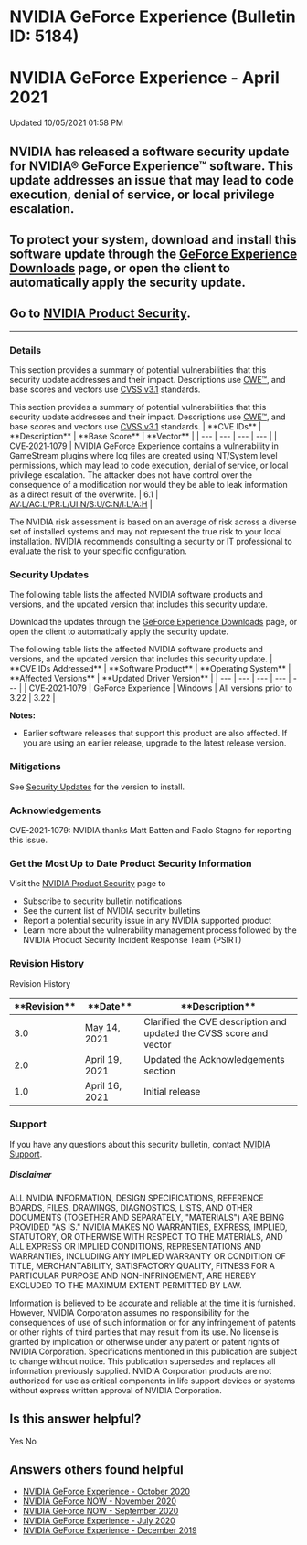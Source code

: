 # NVIDIA GeForce Experience (Bulletin ID: 5184)



 NVIDIA GeForce Experience - April 2021
=========================================================




 Updated 10/05/2021 01:58 PM



NVIDIA has released a software security update for NVIDIA® GeForce Experience™ software. This update addresses an issue that may lead to code execution, denial of service, or local privilege escalation.
----------------------------------------------------------------------------------------------------------------------------------------------------------------------------------------------------------


To protect your system, download and install this software update through the [GeForce Experience Downloads](https://www.geforce.com/geforce-experience/download) page, or open the client to automatically apply the security update.
--------------------------------------------------------------------------------------------------------------------------------------------------------------------------------------------------------------------------------------


Go to [NVIDIA Product Security](https://www.nvidia.com/security/).
------------------------------------------------------------------

 



---




### Details


This section provides a summary of potential vulnerabilities that this security update addresses and their impact. Descriptions use [CWE™](https://cwe.mitre.org/), and base scores and vectors use [CVSS v3.1](https://www.first.org/cvss/specification-document) standards.




This section provides a summary of potential vulnerabilities that this security update addresses and their impact. Descriptions use [CWE™](https://cwe.mitre.org/), and base scores and vectors use [CVSS v3.1](https://www.first.org/cvss/specification-document) standards.
| \*\*CVE IDs\*\* | \*\*Description\*\* | \*\*Base Score\*\* | \*\*Vector\*\* |
| --- | --- | --- | --- |
| CVE‑2021‑1079 | NVIDIA GeForce Experience contains a vulnerability in GameStream plugins where log files are created using NT/System level permissions, which may lead to code execution, denial of service, or local privilege escalation. The attacker does not have control over the consequence of a modification nor would they be able to leak information as a direct result of the overwrite. | 6.1 | [AV:L/AC:L/PR:L/UI:N/S:U/C:N/I:L/A:H](https://nvd.nist.gov/vuln-metrics/cvss/v3-calculator?vector=AV:L/AC:L/PR:L/UI:N/S:U/C:N/I:L/A:H&version=3.1) |


The NVIDIA risk assessment is based on an average of risk across a diverse set of installed systems and may not represent the true risk to your local installation. NVIDIA recommends consulting a security or IT professional to evaluate the risk to your specific configuration.


### Security Updates


The following table lists the affected NVIDIA software products and versions, and the updated version that includes this security update.


Download the updates through the [GeForce Experience Downloads](https://www.geforce.com/geforce-experience/download) page, or open the client to automatically apply the security update.




The following table lists the affected NVIDIA software products and versions, and the updated version that includes this security update.
| \*\*CVE IDs Addressed\*\* | \*\*Software Product\*\* | \*\*Operating System\*\* | \*\*Affected Versions\*\* | \*\*Updated Driver Version\*\* |
| --- | --- | --- | --- | --- |
| CVE‑2021‑1079 | GeForce Experience | Windows | All versions prior to 3.22 | 3.22 |


**Notes:**


* Earlier software releases that support this product are also affected. If you are using an earlier release, upgrade to the latest release version.


### Mitigations


See [Security Updates](#security-updates) for the version to install.


### Acknowledgements


CVE-2021-1079: NVIDIA thanks Matt Batten and Paolo Stagno for reporting this issue.


### Get the Most Up to Date Product Security Information


Visit the  [NVIDIA Product Security](https://www.nvidia.com/security) page to


* Subscribe to security bulletin notifications
* See the current list of NVIDIA security bulletins
* Report a potential security issue in any NVIDIA supported product
* Learn more about the vulnerability management process followed by the NVIDIA Product Security Incident Response Team (PSIRT)


### Revision History




Revision History





| \*\*Revision\*\* | \*\*Date\*\* | \*\*Description\*\* |
| --- | --- | --- |
| 3.0 | May 14, 2021 | Clarified the CVE description and updated the CVSS score and vector |
| 2.0 | April 19, 2021 | Updated the Acknowledgements section |
| 1.0 | April 16, 2021 | Initial release |


### Support


If you have any questions about this security bulletin, contact [NVIDIA Support](https://www.nvidia.com/object/support.html).


##### Disclaimer


ALL NVIDIA INFORMATION, DESIGN SPECIFICATIONS, REFERENCE BOARDS, FILES, DRAWINGS, DIAGNOSTICS, LISTS, AND OTHER DOCUMENTS (TOGETHER AND SEPARATELY, "MATERIALS") ARE BEING PROVIDED "AS IS." NVIDIA MAKES NO WARRANTIES, EXPRESS, IMPLIED, STATUTORY, OR OTHERWISE WITH RESPECT TO THE MATERIALS, AND ALL EXPRESS OR IMPLIED CONDITIONS, REPRESENTATIONS AND WARRANTIES, INCLUDING ANY IMPLIED WARRANTY OR CONDITION OF TITLE, MERCHANTABILITY, SATISFACTORY QUALITY, FITNESS FOR A PARTICULAR PURPOSE AND NON-INFRINGEMENT, ARE HEREBY EXCLUDED TO THE MAXIMUM EXTENT PERMITTED BY LAW.


Information is believed to be accurate and reliable at the time it is furnished. However, NVIDIA Corporation assumes no responsibility for the consequences of use of such information or for any infringement of patents or other rights of third parties that may result from its use. No license is granted by implication or otherwise under any patent or patent rights of NVIDIA Corporation. Specifications mentioned in this publication are subject to change without notice. This publication supersedes and replaces all information previously supplied. NVIDIA Corporation products are not authorized for use as critical components in life support devices or systems without express written approval of NVIDIA Corporation.










Is this answer helpful?
-----------------------



Yes
No







Answers others found helpful
----------------------------


* [ NVIDIA GeForce Experience - October 2020](/app/answers/detail/a_id/5076/related/1)
* [ NVIDIA GeForce NOW - November 2020](/app/answers/detail/a_id/5096/related/1)
* [ NVIDIA GeForce NOW - September 2020](/app/answers/detail/a_id/5052/related/1)
* [ NVIDIA GeForce Experience - July 2020](/app/answers/detail/a_id/5038/related/1)
* [ NVIDIA GeForce Experience - December 2019](/app/answers/detail/a_id/4954/related/1)








